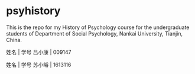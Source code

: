 # psyhistory

This is the repo for my History of Psychology course for the undergraduate students of Department of Social Psychology, Nankai University, Tianjin, China.


姓名 | 学号
吕小康 | 009147

姓名 | 学号
苏小峪 | 1613116
